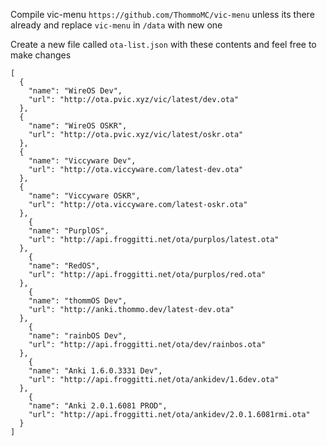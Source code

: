Compile vic-menu `https://github.com/ThommoMC/vic-menu` unless its there already and replace `vic-menu` in `/data` with new one 

 Create a new file called `ota-list.json` with these contents and feel free to make changes

```
[
  {
    "name": "WireOS Dev",
    "url": "http://ota.pvic.xyz/vic/latest/dev.ota"
  },
  {
    "name": "WireOS OSKR",
    "url": "http://ota.pvic.xyz/vic/latest/oskr.ota"
  },
  {
    "name": "Viccyware Dev",
    "url": "http://ota.viccyware.com/latest-dev.ota"
  },
  {
    "name": "Viccyware OSKR",
    "url": "http://ota.viccyware.com/latest-oskr.ota"
  },
    {
    "name": "PurplOS",
    "url": "http://api.froggitti.net/ota/purplos/latest.ota"
  },
    {
    "name": "RedOS",
    "url": "http://api.froggitti.net/ota/purplos/red.ota"
  },
    {
    "name": "thommOS Dev",
    "url": "http://anki.thommo.dev/latest-dev.ota"
  },
    {
    "name": "rainbOS Dev",
    "url": "http://api.froggitti.net/ota/dev/rainbos.ota"
  },
    {
    "name": "Anki 1.6.0.3331 Dev",
    "url": "http://api.froggitti.net/ota/ankidev/1.6dev.ota"
  },
    {
    "name": "Anki 2.0.1.6081 PROD",
    "url": "http://api.froggitti.net/ota/ankidev/2.0.1.6081rmi.ota"
  }
]
```
